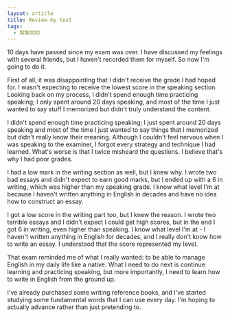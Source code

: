 ```yaml
---
layout: article
title: Review my test
tags:
  - 絮絮叨叨
---
```

10 days have passed since my exam was over. I have discussed my feelings with several friends, but I haven't recorded them for myself. So now I'm going to do it.

First of all, it was disappointing that I didn't receive the grade I had hoped for. I wasn't expecting to receive the lowest score in the speaking section. Looking back on my process, I didn't spend enough time practicing speaking; I only spent around 20 days speaking, and most of the time I just wanted to say stuff I memorized but didn't truly understand the content. 

I didn't spend enough time practicing speaking; I just spent around 20 days speaking and most of the time I just wanted to say things that I memorized but didn't really know their meaning. Although I couldn't feel nervous when I was speaking to the examiner, I forgot every strategy and technique I had learned. What's worse is that I twice misheard the questions. I believe that's why I had poor grades.

I had a low mark in the writing section as well, but I knew why. I wrote two bad essays and didn't expect to earn good marks, but I ended up with a 6 in writing, which was higher than my speaking grade. I know what level I'm at because I haven't written anything in English in decades and have no idea how to construct an essay. 

I got a low score in the writing part too, but I knew the reason. I wrote two terrible essays and I didn't expect I could get high scores, but in the end I got 6 in writing, even higher than speaking. I know what level I'm at - I haven't written anything in English for decades, and I really don't know how to write an essay. I understood that the score represented my level.

That exam reminded me of what I really wanted: to be able to manage English in my daily life like a native. What I need to do next is continue learning and practicing speaking, but more importantly, I need to learn how to write in English from the ground up.

I've already purchased some writing reference books, and I've started studying some fundamental words that I can use every day. I'm hoping to actually advance rather than just pretending to.

